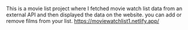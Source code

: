 This is a movie list project where I fetched movie watch list data from an external API and then displayed the data on the website. you can add or remove films from your list.                                                                                                                                          https://moviewatchlist1.netlify.app/      
 
